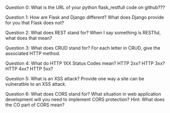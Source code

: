 Question 0: What is the URL of your python flask_restfull code on github???

Question 1: How are Flask and Django different? What does Django provide for you that Flask does not?

Question 2: What does REST stand for? When I say something is RESTful, what does that mean?

Question 3: What does CRUD stand for? For each letter in CRUD, give the associated HTTP method.

Question 4: What do HTTP 1XX Status Codes mean? HTTP 2xx? HTTP 3xx? HTTP 4xx? HTTP 5xx?

Question 5: What is an XSS attack? Provide one way a site can be vulneratble to an XSS attack.

Question 6: What does CORS stand for? What situation in web application development will you need to implement CORS protection?
Hint: What does the CO part of CORS mean?